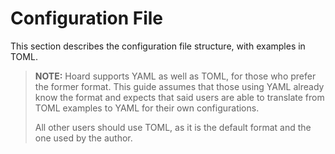 # Configuration File

This section describes the configuration file structure, with examples in TOML.

> **NOTE:** Hoard supports YAML as well as TOML, for those who prefer the former format. This guide 
> assumes that those using YAML already know the format and expects that said users are able to 
> translate from TOML examples to YAML for their own configurations.
>
> All other users should use TOML, as it is the default format and the one used by the author.
